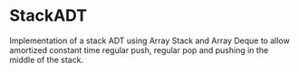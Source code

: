 # StackADT
Implementation of a stack ADT using Array Stack and Array Deque to allow amortized constant time regular push, regular pop and pushing in the middle of the stack.
